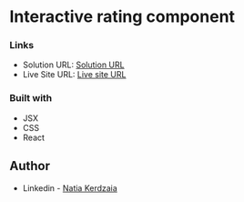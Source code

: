 # Interactive rating component

### Links

- Solution URL: [Solution URL](https://github.com/natiaker/interactive-rating-component.git)
- Live Site URL: [Live site URL](https://natiaker.github.io/interactive-rating-component/)

### Built with

- JSX
- CSS
- React

## Author

- Linkedin - [Natia Kerdzaia](linkedin.com/in/natiaker/)